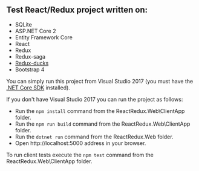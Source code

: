 ## Test React/Redux project written on:

* SQLite
* ASP.NET Core 2
* Entity Framework Core
* React
* Redux
* Redux-saga
* [Redux-ducks](https://github.com/erikras/ducks-modular-redux)
* Bootstrap 4

You can simply run this project from Visual Studio 2017 (you must have the [.NET Core SDK](https://dotnet.microsoft.com/download) installed).

If you don't have Visual Studio 2017 you can run the project as follows:

* Run the `npm install` command from the ReactRedux.Web\ClientApp folder.
* Run the `npm run build` command from the ReactRedux.Web\ClientApp folder.
* Run the `dotnet run` command from the ReactRedux.Web folder.
* Open http://localhost:5000 address in your browser.

To run client tests execute the `npm test` command from the ReactRedux.Web\ClientApp folder.

